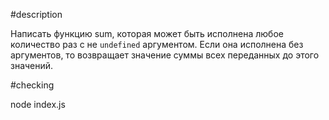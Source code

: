 #description

Написать функцию sum, которая может быть исполнена любое количество раз с не `undefined` аргументом.
Если она исполнена без аргументов, то возвращает значение суммы всех переданных до этого значений.

#checking

node index.js